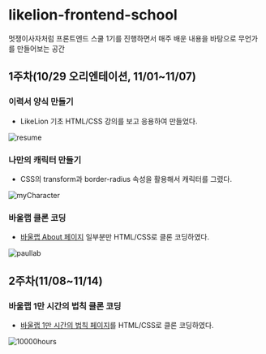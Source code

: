 # likelion-frontend-school
멋쟁이사자처럼 프론트엔드 스쿨 1기를 진행하면서 매주 배운 내용을 바탕으로 무언가를 만들어보는 공간

## 1주차(10/29 오리엔테이션, 11/01~11/07)

### 이력서 양식 만들기
- LikeLion 기초 HTML/CSS 강의를 보고 응용하여 만들었다.

![resume](https://user-images.githubusercontent.com/67459853/139565133-712fb5d5-af55-4e3b-8b6f-cc9f9e9ca40f.png)

### 나만의 캐릭터 만들기
- CSS의 transform과 border-radius 속성을 활용해서 캐릭터를 그렸다.

![myCharacter](https://user-images.githubusercontent.com/67459853/141135974-eb588b23-0767-4c0f-be42-38323c6a0345.PNG)

### 바울랩 클론 코딩
- [바울랩 About 페이지](http://paullab.co.kr/about.html) 일부분만 HTML/CSS로 클론 코딩하였다.

![paullab](https://user-images.githubusercontent.com/67459853/141136883-8721dac2-5072-47af-ae12-88ab778fd81f.png)

## 2주차(11/08~11/14)

### 바울랩 1만 시간의 법칙 클론 코딩
- [바울랩 1만 시간의 법칙 페이지](http://paullab.co.kr/10000hours.html)를 HTML/CSS로 클론 코딩하였다.

![10000hours](https://user-images.githubusercontent.com/67459853/141138961-28a263c8-94a3-48c1-ad5c-a9dd4cd4e248.png)
